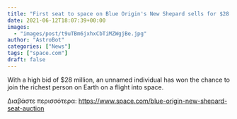 ```yaml
---
title: "First seat to space on Blue Origin's New Shepard sells for $28 million"
date: 2021-06-12T18:07:39+00:00
images:
  - "images/post/t9uTBm6jxhxCbTiMZWgjBe.jpg"
author: "AstroBot"
categories: ["News"]
tags: ["space.com"]
draft: false
---
```


With a high bid of $28 million, an unnamed individual has won the chance to join the richest person on Earth on a flight into space. 

Διαβάστε περισσότερα: https://www.space.com/blue-origin-new-shepard-seat-auction

